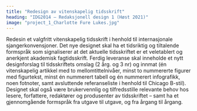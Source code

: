 ```yaml
---
title: "Redesign av vitenskapelig tidsskrift"
heading: "IDG2014 – Redaksjonell design 1 (Høst 2021)"
image: "project_1_Charlotte Fure Lukes.jpg"
---
```


Redesin et valgfritt vitenskapelig tidsskrift i henhold til internasjonale sjangerkonvensjoner. Det nye designet skal ha et tidsriktig og tiltalende formspråk som signaliserer at det aktuelle tidsskriftet er et veletablert og anerkjent akademisk fagtidsskrift. 
Ferdig leveranse skal inneholde et nytt designforslag til tidsskriftets omslag (2 årg. og 3 nr) og innmat (én vitenskapelig artikkel med to mellomtittelnivåer, minst to nummererte figurer med figurtekst, minst én nummerert tabell og én nummerert infografikk, noen fotnoter, samt avsluttende referanseliste i henhold til Chicago B-stil). 
Designet skal også være brukervennlig og tilfredsstille relevante behov hos lesere, forfattere, redaktører og produsenter av tidsskriftet – samt ha et gjennomgående formspråk fra utgave til utgave, og fra årgang til årgang.
